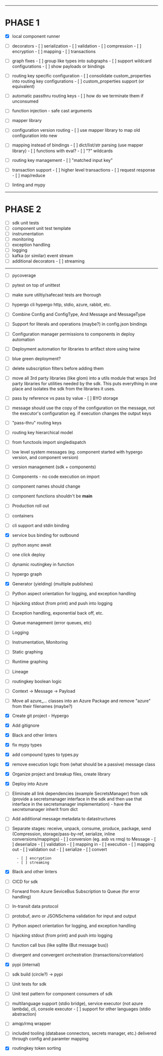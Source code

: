 ----------
# PHASE 1
- [x] local component runner
- [ ] decorators
        - [ ] serialization
        - [ ] validation
        - [ ] compression
        - [ ] encryption
        - [ ] mapping
        - [ ] transactions
- [ ] graph fixes
        - [ ] group like types into subgraphs
        - [ ] support wildcard configurations
        - [ ] show payloads or bindings
- [ ] routing key specific configuration
        - [ ] consolidate custom_properties into routing key configurations
        - [ ] custom_properties support (or equivalent)
- [ ] automatic passthru routing keys
        - [ ] how do we terminate them if unconsumed
- [ ] function injection
        - safe cast arguments
- [ ] mapper library
- [ ] configuration version routing
        - [ ] use mapper library to map old configuration into new
- [ ] mapping instead of bindings
        - [ ] dict/list/str parsing (use mapper library)
                - [ ] functions with eval?
                - [ ] "?" wildcards
- [ ] routing key management
        - [ ] "matched input key"
- [ ] transaction support
        - [ ] higher level transactions
                - [ ] request response
                - [ ] map/reduce
- [ ] linting and mypy


----------
# PHASE 2

- [ ] sdk unit tests
- [ ] component unit test template
- [ ] instrumentation
- [ ] monitoring
- [ ] exception handling
- [ ] logging
- [ ] kafka (or similar) event stream
- [ ] additional decorators
        - [ ] streaming
----------

- [ ] pycoverage
- [ ] pytest on top of unittest
- [ ] make sure utiltiy/safecast tests are thorough
- [ ] hypergo cli
        hypergo http, stdio, azure, rabbit, etc.
- [ ] Combine Config and ConfigType, And Message and MessageType
- [ ] Support for literals and operations (maybe?) in config.json bindings
- [ ] Configuration manager permissions to components in deploy automation
- [ ] Deployment automation for libraries to artifact store using twine
- [ ] blue green deployment?
- [ ] delete subscription filters before adding them
- [ ] move all 3rd party libraries (like glom) into a utils module that wraps 3rd party libraries for utilities needed by the sdk.   This puts everything in one place and isolates the sdk from the libraries it uses.
- [ ] pass by reference vs pass by value
        - [ ] BYO storage
- [ ] message should use the copy of the configuration on the message, not the executor's configuration
        eg. if execution changes the output keys
- [ ] "pass-thru" routing keys
- [ ] routing key hierarchical model
- [ ] from functools import singledispatch
- [ ] low level system messages (eg. component started with hypergo version, and component version)
- [ ] version management (sdk + components)
- [ ] Components - no code execution on import
- [ ] component names should change
- [ ] component functions shouldn't be __main__
- [ ] Production roll out
- [ ] containers
- [ ] cli support and stdin binding
- [x] service bus binding for outbound
- [ ] python async await
- [ ] one click deploy
- [ ] dynamic routingkey in function
- [ ] hypergo graph
- [x] Generator (yielding) (multiple publishes)
- [ ] Python aspect orientation for logging, and exception handling
- [ ] hijacking stdout (from print) and push into logging
- [ ] Exception handling, exponential back off, etc.
- [ ] Queue management (error queues, etc)
- [ ] Logging
- [ ] Instrumentation, Monitoring
- [ ] Static graphing
- [ ] Runtime graphing
- [ ] Lineage
- [ ] routingkey boolean logic
- [ ] Context -> Message -> Payload
- [ ] Move all azure_... classes into an Azure Package and remove "azure" from their filenames (maybe?)
- [x] Create git project - Hypergo
- [x] Add gitignore
- [x] Black and other linters
- [x] fix mypy types
- [x] add compound types to types.py
- [x] remove execution logic from (what should be a passive) message class
- [x] Organize project and breakup files, create library
- [x] Deploy into Azure
- [ ] Eliminate all link dependencies (example SecretsManager) from sdk (provide a secretsmanager interface in the sdk and then use that interface in the secretsmanager implementation)
        - have the secretsmanager inherit from dict
- [ ] Add additional message metadata to datastructures
- [ ] Separate stages: receive, unpack, consume, produce, package, send
        (Compression, storage/pass-by-ref, serialize, inline conversions/mappings)
        - [ ] conversion (eg. asb vs rmq) to Message
        - [ ] deserialize
        - [ ] validation
        - [ ] mapping in
        - [ ] execution
        - [ ] mapping out
        - [ ] validation out
        - [ ] serialize
        - [ ] convert

        - [ ] encryption
        - [ ] streaming
- [x] Black and other linters
- [ ] CICD for sdk
- [ ] Forward from Azure SeviceBus Subscription to Queue (for error handling)
- [ ] In-transit data protocol
- [ ] protobuf, avro or JSONSchema validation for input and output
- [ ] Python aspect orientation for logging, and exception handling
- [ ] hijacking stdout (from print) and push into logging
- [ ] function call bus (like sqllite (But message bus))
- [ ] divergent and convergent orchestration (transactions/correlation)
- [x] pypi (internal)
- [ ] sdk build (circle?) -> pypi
- [ ] Unit tests for sdk
- [ ] Unit test pattern for component consumers of sdk
- [ ] multilanguage support (stdio bridge), service executor (not azure lambda), cli, console executor
        - [ ] support for other languages (stdio abstraction)
- [ ] amqp/rmq wrapper
- [ ] included tooling (database connectors, secrets manager, etc.) delivered through config and paramter mapping
- [x] routingkey token sorting